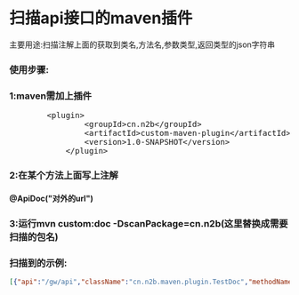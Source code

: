 # 扫描api接口的maven插件
主要用途:扫描注解上面的获取到类名,方法名,参数类型,返回类型的json字符串
### 使用步骤:
### 1:maven需加上插件
<pre>
        &lt;plugin&gt;
                &lt;groupId&gt;cn.n2b&lt;/groupId&gt;
                &lt;artifactId&gt;custom-maven-plugin&lt;/artifactId&gt;
                &lt;version&gt;1.0-SNAPSHOT&lt;/version&gt;
            &lt;/plugin&gt;
</pre>
### 2:在某个方法上面写上注解 
   #### @ApiDoc("对外的url")
### 3:运行mvn custom:doc -DscanPackage=cn.n2b(这里替换成需要扫描的包名)
### 扫描到的示例:
```json
[{"api":"/gw/api","className":"cn.n2b.maven.plugin.TestDoc","methodName":"scanFilesWithExt","params":[{"javaType":true,"name":"folderPath","typeName":"java.lang.String"},{"javaType":true,"name":"ext","typeName":"java.lang.String"}],"type":{"javaType":false,"typeName":"java.util.List","value":"null"}}]
```